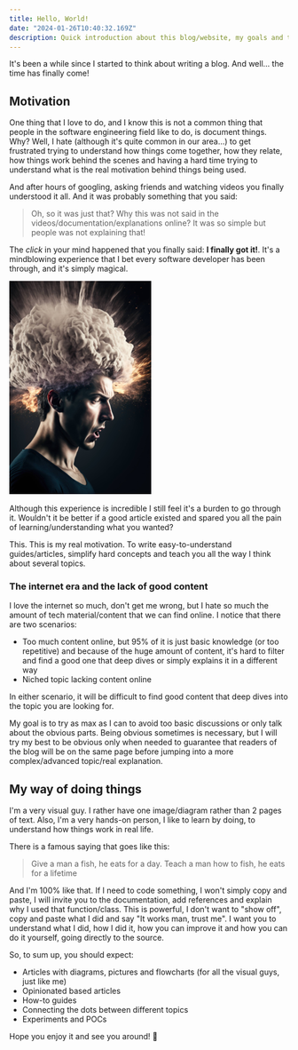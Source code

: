 ```yaml
---
title: Hello, World!
date: "2024-01-26T10:40:32.169Z"
description: Quick introduction about this blog/website, my goals and the motivation behind it!
---
```


It's been a while since I started to think about writing a blog. And well... the time has finally come!

## Motivation

One thing that I love to do, and I know this is not a common thing that people in the software engineering field like to do, is document things. Why? Well, I hate (although it's quite common in our area...) to get frustrated trying to understand how things come together, how they relate, how things work behind the scenes and having a hard time trying to understand what is the real motivation behind things being used.

And after hours of googling, asking friends and watching videos you finally understood it all. And it was probably something that you said:

> Oh, so it was just that? Why this was not said in the videos/documentation/explanations online?
> It was so simple but people was not explaining that!

The *click* in your mind happened that you finally said: **I finally got it!**. It's a mindblowing experience that  I bet every software developer has been through, and it's simply magical.

![An image of a man with his mind exploding, which represents a mindblowing experience.](./mind-blowing.png)

Although this experience is incredible I still feel it's a burden to go through it. Wouldn't it be better if a good article existed and spared you all the pain of learning/understanding what you wanted?


This. This is my real motivation. To write easy-to-understand guides/articles, simplify hard concepts and teach you all the way I think about several topics.


### The internet era and the lack of good content

I love the internet so much, don't get me wrong, but I hate so much the amount of tech material/content that we can find online. I notice that there are two scenarios:
- Too much content online, but 95% of it is just basic knowledge (or too repetitive) and because of the huge amount of content, it's hard to filter and find a good one that deep dives or simply explains it in a different way
- Niched topic lacking content online

In either scenario, it will be difficult to find good content that deep dives into the topic you are looking for.

My goal is to try as max as I can to avoid too basic discussions or only talk about the obvious parts. Being obvious sometimes is necessary, but I will try my best to be obvious only when needed to guarantee that readers of the blog will be on the same page before jumping into a more complex/advanced topic/real explanation.

## My way of doing things

I'm a very visual guy. I rather have one image/diagram rather than 2 pages of text. Also, I'm a very hands-on person, I like to learn by doing, to understand how things work in real life.

There is a famous saying that goes like this:

> Give a man a fish, he eats for a day. Teach a man how to fish, he eats for a lifetime

And I'm 100% like that. If I need to code something, I won't simply copy and paste, I will invite you to the documentation, add references and explain why I used that function/class. This is powerful, I don't want to "show off", copy and paste what I did and say "It works man, trust me". I want you to understand what I did, how I did it, how you can improve it and how you can do it yourself, going directly to the source.

So, to sum up, you should expect:
- Articles with diagrams, pictures and flowcharts (for all the visual guys, just like me)
- Opinionated based articles
- How-to guides
- Connecting the dots between different topics
- Experiments and POCs

Hope you enjoy it and see you around! 👋
